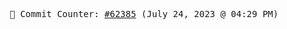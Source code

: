<p align="center">
    <samp>
        📮 Commit Counter: <a href="https://github.com/Javascript-void0/Javascript-void0/commits/main">#62385</a> (July 24, 2023 @ 04:29 PM)
    </samp>
</p>